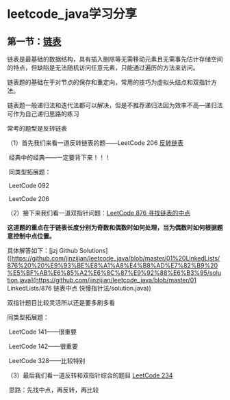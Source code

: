 # leetcode_java学习分享

## 第一节：[链表](https://github.com/jinzijian/leetcode_java/tree/master/lists)

链表是最基础的数据结构，具有插入删除等无需移动元素且无需事先估计存储空间的特点，但缺陷是无法随机访问任意元素，只能通过遍历的方法来访问。

链表题的基础在于对节点的保存和重定向，常用的技巧为虚拟头结点和双指针方法。

链表题一般递归法和迭代法都可以解决，但是不推荐递归法因为效率不高—递归法可作为自己递归思路的练习

常考的题型是反转链表

（1）首先我们来看一道反转链表的题——LeetCode 206 [反转链表](https://leetcode-cn.com/problems/reverse-linked-list/)

​         经典中的经典——一定要背下来！！！

​	同类型拓展题：

​		LeetCode 092

​		LeetCode 206

（2）接下来我们看一道双指针问题：[LeetCode 876 寻找链表的中点](https://leetcode-cn.com/problems/middle-of-the-linked-list/)

**这道题的重点在于链表长度分别为奇数和偶数时如何处理，当为偶数时如何根据题意控制中点位置。**

具体解答如下：[jzj Github Solutions]([https://github.com/jinzijian/leetcode_java/blob/master/01%20LinkedLists/876%20%20%E9%93%BE%E8%A1%A8%E4%B8%AD%E7%82%B9%20%E5%BF%AB%E6%85%A2%E6%8C%87%E9%92%88%E6%B3%95/solution.java](https://github.com/jinzijian/leetcode_java/blob/master/01 LinkedLists/876  链表中点 快慢指针法/solution.java))

双指针题目比较灵活所以还是要多刷多看

同类型拓展题：

​		LeetCode 141——很重要

​		LeetCode 142——很重要

​		LeetCode 328——比较特别

（3）最后我们看一道反转和双指针综合的题目 [LeetCode 234](https://leetcode-cn.com/problems/palindrome-linked-list/)

​		思路：先找中点，再反转，再比较